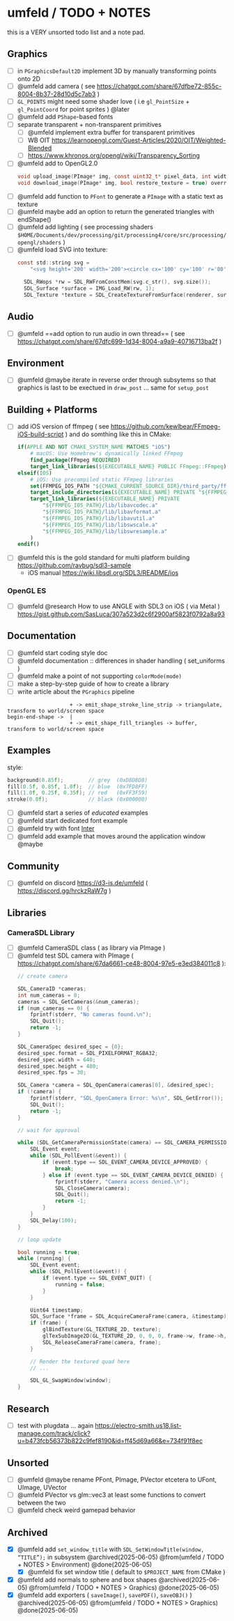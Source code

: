 # umfeld / TODO + NOTES

this is a VERY unsorted todo list and a note pad.

## Graphics

- [ ] in `PGraphicsDefault2D` implement 3D by manually transforming points onto 2D 
- [ ] @umfeld add camera ( see https://chatgpt.com/share/67dfbe72-855c-8004-8b37-28d10d5c7ab3 )
- [ ] `GL_POINTS` might need some shader love ( i.e `gl_PointSize` + `gl_PointCoord` for point sprites ) @later
- [ ] @umfeld add `PShape`-based fonts
- [ ] separate transparent + non-transparent primitives
    - [ ] @umfeld implement extra buffer for transparent primitives
    - [ ] WB OIT https://learnopengl.com/Guest-Articles/2020/OIT/Weighted-Blended
    - [ ] https://www.khronos.org/opengl/wiki/Transparency_Sorting
- [ ] @umfeld add to OpenGL2.0
    ```C
    void upload_image(PImage* img, const uint32_t* pixel_data, int width, int height, int offset_x, int offset_y, bool mipmapped) override;
    void download_image(PImage* img, bool restore_texture = true) override;
    ```
- [ ] @umfeld add function to `PFont` to generate a `PImage` with a static text as texture
- [ ] @umfeld maybe add an option to return the generated triangles with endShape()
- [ ] @umfeld add lighting ( see processing shaders `$HOME/Documents/dev/processing/git/processing4/core/src/processing/opengl/shaders` )
- [ ] @umfeld load SVG into texture:
    ```C
    const std::string svg =
        "<svg height='200' width='200'><circle cx='100' cy='100' r='80' stroke='white' stroke-width='4' fill='black'/></svg>";
    
      SDL_RWops *rw = SDL_RWFromConstMem(svg.c_str(), svg.size());
      SDL_Surface *surface = IMG_Load_RW(rw, 1);
      SDL_Texture *texture = SDL_CreateTextureFromSurface(renderer, surface);
    ```

## Audio

- [ ] @umfeld ==add option to run audio in own thread== ( see https://chatgpt.com/share/67dfc699-1d34-8004-a9a9-40716713ba2f )

## Environment

- [ ] @umfeld @maybe iterate in reverse order through subsytems so that graphics is last to be exectued in `draw_post` … same for `setup_post`

## Building + Platforms

- [ ] add iOS version of ffmpeg ( see https://github.com/kewlbear/FFmpeg-iOS-build-script ) and do somthing like this in CMake:
    ```cmake
    if(APPLE AND NOT CMAKE_SYSTEM_NAME MATCHES "iOS")
        # macOS: Use Homebrew's dynamically linked FFmpeg
        find_package(FFmpeg REQUIRED)
        target_link_libraries(${EXECUTABLE_NAME} PUBLIC FFmpeg::FFmpeg)
    elseif(IOS)
        # iOS: Use precompiled static FFmpeg libraries
        set(FFMPEG_IOS_PATH "${CMAKE_CURRENT_SOURCE_DIR}/third_party/ffmpeg-ios")
        target_include_directories(${EXECUTABLE_NAME} PRIVATE "${FFMPEG_IOS_PATH}/include")
        target_link_libraries(${EXECUTABLE_NAME} PRIVATE 
            "${FFMPEG_IOS_PATH}/lib/libavcodec.a"
            "${FFMPEG_IOS_PATH}/lib/libavformat.a"
            "${FFMPEG_IOS_PATH}/lib/libavutil.a"
            "${FFMPEG_IOS_PATH}/lib/libswscale.a"
            "${FFMPEG_IOS_PATH}/lib/libswresample.a"
        )
    endif()
    ```
- [ ] @umfeld this is the gold standard for multi platform building https://github.com/ravbug/sdl3-sample
    - iOS manual https://wiki.libsdl.org/SDL3/README/ios

### OpenGL ES

- [ ] @umfeld @research How to use ANGLE with SDL3 on iOS ( via Metal ) https://gist.github.com/SasLuca/307a523d2c6f2900af5823f0792a8a93

## Documentation

- [ ] @umfeld start coding style doc
- [ ] @umfeld documentation :: differences in shader handling ( set_uniforms )
- [ ] @umfeld make a point of not supporting `colorMode(mode)`
- [ ] make a step-by-step guide of how to create a library
- [ ] write article about the `PGraphics` pipeline
 ```
                     + -> emit_shape_stroke_line_strip -> triangulate, transform to world/screen space
 begin-end-shape ->  |
                     + -> emit_shape_fill_triangles -> buffer, transform to world/screen space
 ```

## Examples

style:

```C
background(0.85f);        // grey  (0xD8D8D8)
fill(0.5f, 0.85f, 1.0f);  // blue  (0x7FD8FF)
fill(1.0f, 0.25f, 0.35f); // red   (0xFF3F59)
stroke(0.0f);             // black (0x000000)
```

- [ ] @umfeld start a series of *educated* examples
- [ ] @umfeld start dedicated font example
- [ ] @umfeld try with font [Inter](https://rsms.me/inter/)
- [ ] @umfeld add example that moves around the application window @maybe

## Community

- [ ] @umfeld on discord https://d3-is.de/umfeld ( https://discord.gg/hrckzRaW7g )

## Libraries

### CameraSDL Library

- [ ] @umfeld CameraSDL class ( as library via PImage )
- [ ] @umfeld test SDL camera with PImage ( https://chatgpt.com/share/67da6661-ce48-8004-97e5-e3ed384011c8 ):
    ```c
    // create camera
    
    SDL_CameraID *cameras;
    int num_cameras = 0;
    cameras = SDL_GetCameras(&num_cameras);
    if (num_cameras == 0) {
        fprintf(stderr, "No cameras found.\n");
        SDL_Quit();
        return -1;
    }
    
    SDL_CameraSpec desired_spec = {0};
    desired_spec.format = SDL_PIXELFORMAT_RGBA32;
    desired_spec.width = 640;
    desired_spec.height = 480;
    desired_spec.fps = 30;
    
    SDL_Camera *camera = SDL_OpenCamera(cameras[0], &desired_spec);
    if (!camera) {
        fprintf(stderr, "SDL_OpenCamera Error: %s\n", SDL_GetError());
        SDL_Quit();
        return -1;
    }
    
    // wait for approval
    
    while (SDL_GetCameraPermissionState(camera) == SDL_CAMERA_PERMISSION_PENDING) {
        SDL_Event event;
        while (SDL_PollEvent(&event)) {
            if (event.type == SDL_EVENT_CAMERA_DEVICE_APPROVED) {
                break;
            } else if (event.type == SDL_EVENT_CAMERA_DEVICE_DENIED) {
                fprintf(stderr, "Camera access denied.\n");
                SDL_CloseCamera(camera);
                SDL_Quit();
                return -1;
            }
        }
        SDL_Delay(100);
    }
    
    // loop update
    
    bool running = true;
    while (running) {
        SDL_Event event;
        while (SDL_PollEvent(&event)) {
            if (event.type == SDL_EVENT_QUIT) {
                running = false;
            }
        }
    
        Uint64 timestamp;
        SDL_Surface *frame = SDL_AcquireCameraFrame(camera, &timestamp);
        if (frame) {
            glBindTexture(GL_TEXTURE_2D, texture);
            glTexSubImage2D(GL_TEXTURE_2D, 0, 0, 0, frame->w, frame->h, GL_RGBA, GL_UNSIGNED_BYTE, frame->pixels);
            SDL_ReleaseCameraFrame(camera, frame);
        }
    
        // Render the textured quad here
        // ...
    
        SDL_GL_SwapWindow(window);
    }
    ```

## Research

- [ ] test with plugdata … again https://electro-smith.us18.list-manage.com/track/click?u=b473fcb56373b822c9fef8190&id=ff45d69a66&e=734f91f8ec

## Unsorted

- [ ] @umfeld @maybe rename PFont, PImage, PVector etcetera to UFont, UImage, UVector
- [ ] @umfeld PVector vs glm::vec3 at least some functions to convert between the two
- [ ] @umfeld check weird gamepad behavior

## Archived

- [x] @umfeld add `set_window_title` with `SDL_SetWindowTitle(window, “TITLE”);` in subsystem @archived(2025-06-05) @from(umfeld / TODO + NOTES > Environment) @done(2025-06-05)
    - [x] @umfeld fix set window title ( default to `$PROJECT_NAME` from CMake )
- [x] @umfeld add normals to sphere and box shapes @archived(2025-06-05) @from(umfeld / TODO + NOTES > Graphics) @done(2025-06-05)
- [x] @umfeld add exporters ( `saveImage()`, `savePDF()`, `saveOBJ()` ) @archived(2025-06-05) @from(umfeld / TODO + NOTES > Graphics) @done(2025-06-05)
